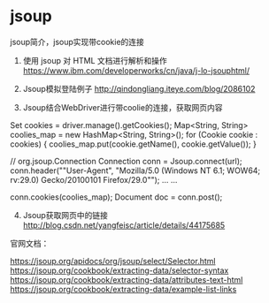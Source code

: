 # jsoup
jsoup简介，jsoup实现带cookie的连接

1. 使用 jsoup 对 HTML 文档进行解析和操作
https://www.ibm.com/developerworks/cn/java/j-lo-jsouphtml/

2. Jsoup模拟登陆例子
http://qindongliang.iteye.com/blog/2086102

3. Jsoup结合WebDriver进行带coolie的连接，获取网页内容

Set<Cookie> cookies = driver.manage().getCookies();
Map<String, String> coolies_map = new HashMap<String, String>();
  for (Cookie cookie : cookies) {
    coolies_map.put(cookie.getName(), cookie.getValue()); 
}

// org.jsoup.Connection
Connection conn = Jsoup.connect(url);
conn.header(""User-Agent", "Mozilla/5.0 (Windows NT 6.1; WOW64; rv:29.0) Gecko/20100101 Firefox/29.0"");
... ...

conn.cookies(coolies_map);
Document doc = conn.post();

4. Jsoup获取网页中的链接
http://blog.csdn.net/yangfeisc/article/details/44175685

官网文档：

https://jsoup.org/apidocs/org/jsoup/select/Selector.html
https://jsoup.org/cookbook/extracting-data/selector-syntax
https://jsoup.org/cookbook/extracting-data/attributes-text-html
https://jsoup.org/cookbook/extracting-data/example-list-links
